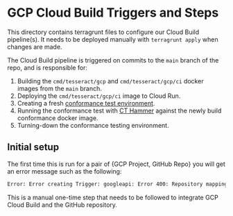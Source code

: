 # GCP Cloud Build Triggers and Steps

This directory contains terragrunt files to configure our Cloud Build pipeline(s).
It needs to be deployed manually with `terragrunt apply` when changes are made.

The Cloud Build pipeline is triggered on commits to the `main` branch of the
repo, and is responsible for:

1. Building the `cmd/tesseract/gcp` and `cmd/tesseract/gcp/ci` docker images from the `main` branch.
1. Deploying the `cmd/tesseract/gcp/ci` image to Cloud Run.
1. Creating a fresh [conformance test environment](/deployment/live/gcp/static-ct/logs/ci/).
1. Running the conformance test with [CT Hammer](/internal/hammer/) against the
newly build conformance docker image.
1. Turning-down the conformance testing environment.

## Initial setup

The first time this is run for a pair of {GCP Project, GitHub Repo} you will get
an error message such as the following:

```bash
Error: Error creating Trigger: googleapi: Error 400: Repository mapping does not exist. Please visit $URL to connect a repository to your project
```

This is a manual one-time step that needs to be followed to integrate GCP Cloud
Build and the GitHub repository.
